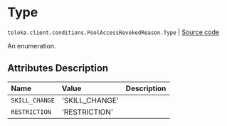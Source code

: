 # Type
`toloka.client.conditions.PoolAccessRevokedReason.Type` | [Source code](https://github.com/Toloka/toloka-kit/blob/v1.0.1/src/client/conditions.py#L230)

An enumeration.

## Attributes Description

| Name | Value | Description |
| :------| :-----------| :----------| 
`SKILL_CHANGE`|'SKILL_CHANGE'|<p></p>
`RESTRICTION`|'RESTRICTION'|<p></p>
